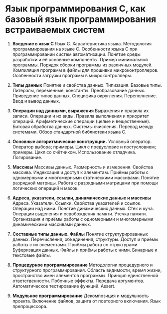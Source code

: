 # Язык программирования С, как базовый язык программирования встраиваемых систем

1. **Введение в язык С**
Язык С. Характеристика языка. Методология программирования на языке С. 
Особенности языка С при программировании систем автоматизации. Понятие среды разработки и её основные компоненты. Пример минимальной программы. 
Порядок сборки программы из различных модулей. 
Компиляция программ в файлы для прошивки микроконтроллеров. Особенности загрузки программ в микроконтроллеры.

2. **Типы данных**
Понятие и свойства данных. Типизация. Базовые типы.
Литералы, переменные, константы. Преобразование данных. Приведение типов данных. Специфика округления. Переполнение.
Ввод и вывод данных.

3. **Операции над данными, выражения**
Выражения и правила их записи. Операции и их виды. Правила выполнения и приоритет операций. Арифметические операции (целые и вещественные). Битовая обработка данных. Системы счисления. Перевод между системами. 
Обзор стандартной библиотеки языка С.

4. **Основные алгоритмические конструкции.**
Условный оператор. Оператор выбора; примеры.
Цикл с предусловие и постусловием; примеры. Цикл со счётчиком.
Использование отладчика. Логирование.

5. **Массивы**
Массивы данных. Размерность и измерения. Свойства массива. Индексация и доступ к элементам. Приёмы работы с одномерными и многомерными статическими массивами. Понятие разрядной матрицы. Работа с разрядными матрицами при помощи логических операций и масок.

6. **Адреса, указатели, ссылки, динамические данные и массивы**
Адреса. Указатели. Ссылки. Свойства указателей и ссылок. Операции над ними. Понятие динамических данных. Стек и куча. Операции выделения и освобождения памяти.  Утечка памяти. Организация и приёмы работы с одномерными и многомерными динамическими
массивами данных. 

7. **Составные типы данных. Файлы**
Понятие структурированных данных. Перечисления, объединения, структуры. Доступ и приёмы работы с их элементами. Приёмы работа со структурами. Буферизация данных. 
Файлы и приёмы работы с ними. Бинарные и текстовые файлы. 

8. **Процедурное программирование**
Методологии процедурного и структурного программирования. Область видимости, время жизни, пространство имен элементов программы. Принцип единственной ответственности. Побочные эффекты. Передача аргументов.
Автоматическое тестирование функций. Assert.

9. **Модульное программирование**
Декомпозиция и модульность проекта. Включение файлов, защита от повторного включения. 
Язык препроцессора.
